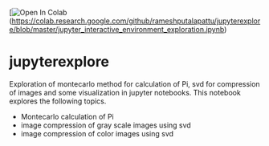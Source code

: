 [![Open In Colab](https://colab.research.google.com/assets/colab-badge.svg)(https://colab.research.google.com/github/rameshputalapattu/jupyterexplore/blob/master/jupyter_interactive_environment_exploration.ipynb)

# jupyterexplore
Exploration of montecarlo method for calculation of Pi, svd for compression of images and some visualization in jupyter notebooks.
This notebook explores the following topics.
- Montecarlo calculation of Pi
- image compression of gray scale images using svd
- image compression of color images using svd
